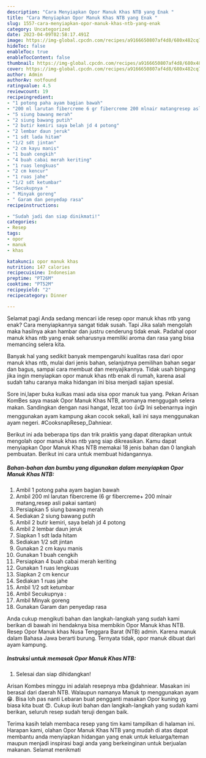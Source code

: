 ```yaml
---
description: "Cara Menyiapkan Opor Manuk Khas NTB yang Enak "
title: "Cara Menyiapkan Opor Manuk Khas NTB yang Enak "
slug: 1557-cara-menyiapkan-opor-manuk-khas-ntb-yang-enak
category: Uncategorized
date: 2023-04-09T02:58:17.491Z
image: https://img-global.cpcdn.com/recipes/a9166650807af4d8/680x482cq70/opor-manuk-khas-ntb-foto-resep-utama.jpg
hideToc: false
enableToc: true
enableTocContent: false
thumbnail: https://img-global.cpcdn.com/recipes/a9166650807af4d8/680x482cq70/opor-manuk-khas-ntb-foto-resep-utama.jpg
cover: https://img-global.cpcdn.com/recipes/a9166650807af4d8/680x482cq70/opor-manuk-khas-ntb-foto-resep-utama.jpg
author: Admin
authorAv: notfound
ratingvalue: 4.5
reviewcount: 19
recipeingredient:
- "1 potong paha ayam bagian bawah"
- "200 ml larutan fibercreme 6 gr fibercreme 200 mlnair matangresep asli pakai santan"
- "5 siung bawang merah"
- "2 siung bawang putih"
- "2 butir kemiri saya belah jd 4 potong"
- "2 lembar daun jeruk"
- "1 sdt lada hitam"
- "1/2 sdt jintan"
- "2 cm kayu manis"
- "1 buah cengkih"
- "4 buah cabai merah keriting"
- "1 ruas lengkuas"
- "2 cm kencur"
- "1 ruas jahe"
- "1/2 sdt ketumbar"
- "Secukupnya "
- " Minyak goreng"
- " Garam dan penyedap rasa"
recipeinstructions:

- "Sudah jadi dan siap dinikmati!"
categories:
- Resep
tags:
- opor
- manuk
- khas

katakunci: opor manuk khas 
nutrition: 147 calories
recipecuisine: Indonesian
preptime: "PT26M"
cooktime: "PT52M"
recipeyield: "2"
recipecategory: Dinner

---
```



Selamat pagi Anda sedang mencari ide resep opor manuk khas ntb yang enak? Cara menyiapkannya sangat tidak susah. Tapi Jika salah mengolah maka hasilnya akan hambar dan justru cenderung tidak enak. Padahal opor manuk khas ntb yang enak seharusnya memiliki aroma dan rasa yang bisa memancing selera kita.


Banyak hal yang sedikit banyak mempengaruhi kualitas rasa dari opor manuk khas ntb, mulai dari jenis bahan, selanjutnya pemilihan bahan segar dan bagus, sampai cara membuat dan menyajikannya. Tidak usah bingung jika ingin menyiapkan opor manuk khas ntb enak di rumah, karena asal sudah tahu caranya maka hidangan ini bisa menjadi sajian spesial.

Sore ini,laper buka kulkas masi ada sisa opor manuk tua yang. Pekan Arisan KomBes saya masak Opor Manuk Khas NTB, aromanya menggugah selera makan. Sandingkan dengan nasi hangat, lezat too 👍😋 Ini sebenarnya ingin menggunakan ayam kampung akan cocok sekali, kali ini saya menggunakan ayam negeri. #CooksnapResep_Dahniear.


Berikut ini ada beberapa tips dan trik praktis yang dapat diterapkan untuk mengolah opor manuk khas ntb yang siap dikreasikan. Kamu dapat menyiapkan Opor Manuk Khas NTB memakai 18 jenis bahan dan 0 langkah pembuatan. Berikut ini cara untuk membuat hidangannya.

<!--inarticleads1-->

##### Bahan-bahan dan bumbu yang digunakan dalam menyiapkan Opor Manuk Khas NTB:

1. Ambil 1 potong paha ayam bagian bawah
1. Ambil 200 ml larutan fibercreme (6 gr fibercreme+ 200 mlnair matang,resep asli pakai santan)
1. Persiapkan 5 siung bawang merah
1. Sediakan 2 siung bawang putih
1. Ambil 2 butir kemiri, saya belah jd 4 potong
1. Ambil 2 lembar daun jeruk
1. Siapkan 1 sdt lada hitam
1. Sediakan 1/2 sdt jintan
1. Gunakan 2 cm kayu manis
1. Gunakan 1 buah cengkih
1. Persiapkan 4 buah cabai merah keriting
1. Gunakan 1 ruas lengkuas
1. Siapkan 2 cm kencur
1. Sediakan 1 ruas jahe
1. Ambil 1/2 sdt ketumbar
1. Ambil Secukupnya :
1. Ambil  Minyak goreng
1. Gunakan  Garam dan penyedap rasa


Anda cukup mengikuti bahan dan langkah-langkah yang sudah kami berikan di bawah ini hendaknya bisa membikin Opor Manuk khas NTB. Resep Opor Manuk khas Nusa Tenggara Barat (NTB) admin. Karena manuk dalam Bahasa Jawa berarti burung. Ternyata tidak, opor manuk dibuat dari ayam kampung. 

<!--inarticleads2-->

##### Instruksi untuk memasak Opor Manuk Khas NTB:


1. Selesai dan siap dihidangkan!

Arisan Kombes minggu ini adalah resepnya mba @dahniear. Masakan ini berasal dari daerah NTB. Walaupun namanya Manuk tp menggunakan ayam 😁. Bisa loh pas nanti Lebaran buat pengganti masakan Opor kuning yg biasa kita buat 😍. Cukup ikuti bahan dan langkah-langkah yang sudah kami berikan, seluruh resep sudah teruji dengan baik. 

Terima kasih telah membaca resep yang tim kami tampilkan di halaman ini. Harapan kami, olahan Opor Manuk Khas NTB yang mudah di atas dapat membantu anda menyiapkan hidangan yang enak untuk keluarga/teman maupun menjadi inspirasi bagi anda yang berkeinginan untuk berjualan makanan. Selamat menikmati
